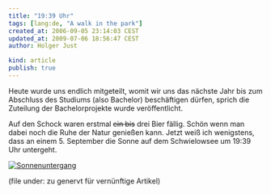 ```yaml
---
title: "19:39 Uhr"
tags: [lang:de, "A walk in the park"]
created_at: 2006-09-05 23:14:03 CEST
updated_at: 2009-07-06 18:56:47 CEST
author: Holger Just

kind: article
publish: true
---
```


Heute wurde uns endlich mitgeteilt, womit wir uns das nächste Jahr bis zum Abschluss des Studiums (also Bachelor) beschäftigen dürfen, sprich die Zuteilung der Bachelorprojekte wurde veröffentlicht.

Auf den Schock waren erstmal <del>ein bis</del> drei Bier fällig. Schön wenn man dabei noch die Ruhe der Natur genießen kann. Jetzt weiß ich wenigstens, dass an einem 5. September die Sonne auf dem Schwielowsee um 19:39 Uhr untergeht.

<a href="http://www.flickr.com/photos/meine-erde/235290066/"><img src="http://static.flickr.com/83/235290066_e1ba050bf4.jpg" alt="Sonnenuntergang" title="19:39 Uhr auf dem Schwielowsee" class="center"/></a>

(file under: zu genervt für vernünftige Artikel)
